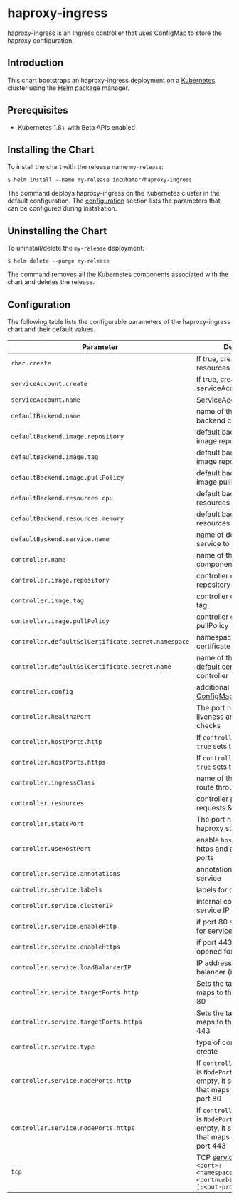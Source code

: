 # haproxy-ingress

[haproxy-ingress](https://github.com/jcmoraisjr/haproxy-ingress) is an Ingress controller that uses ConfigMap to store the haproxy configuration.

## Introduction

This chart bootstraps an haproxy-ingress deployment on a [Kubernetes](http://kubernetes.io) cluster using the [Helm](https://helm.sh) package manager.

## Prerequisites
  - Kubernetes 1.8+ with Beta APIs enabled

## Installing the Chart

To install the chart with the release name `my-release`:

```console
$ helm install --name my-release incubator/haproxy-ingress
```

The command deploys haproxy-ingress on the Kubernetes cluster in the default configuration. The [configuration](#configuration) section lists the parameters that can be configured during installation.

## Uninstalling the Chart

To uninstall/delete the `my-release` deployment:

```console
$ helm delete --purge my-release
```

The command removes all the Kubernetes components associated with the chart and deletes the release.

## Configuration

The following table lists the configurable parameters of the haproxy-ingress chart and their default values.

Parameter | Description | Default
--- | --- | ---
`rbac.create` | If true, create & use RBAC resources | `true`
`serviceAccount.create` | If true, create serviceAccount | `true`
`serviceAccount.name` | ServiceAccount to be used | ``
`defaultBackend.name` | name of the default backend component | `ingress-default-backend`
`defaultBackend.image.repository` | default backend container image repository | `gcr.io/google_containers/defaultbackend`
`defaultBackend.image.tag` | default backend container image repository tag | `1.0`
`defaultBackend.image.pullPolicy` | default backend container image pullPolicy | `IfNotPresent`
`defaultBackend.resources.cpu` | default backend cpu resources limit | `10m`
`defaultBackend.resources.memory` | default backend memory resources limit | `20Mi`
`defaultBackend.service.name` | name of default backend service to create | `ingress-default-backend`
`controller.name` | name of the controller component | `controller`
`controller.image.repository` | controller container image repository | `quay.io/jcmoraisjr/haproxy-ingress`
`controller.image.tag` | controller container image tag | `v0.5-beta.3`
`controller.image.pullPolicy` | controller container image pullPolicy | `IfNotPresent`
`controller.defaultSslCertificate.secret.namespace` | namespace of default certificate for controller | `{{ .Release.Namespace }}`
`controller.defaultSslCertificate.secret.name` | name of the secret for default certificate of controller | `""`
`controller.config` | additional haproxy-ingress [ConfigMap entries](https://github.com/jcmoraisjr/haproxy-ingress/blob/v0.6/README.md#configmap) | `{}`
`controller.healthzPort` | The port number for liveness and readiness checks | `10253`
`controller.hostPorts.http` | If `controller.useHostPort` is `true` sets the hostPort | `"80"`
`controller.hostPorts.https` | If `controller.useHostPort` is `true` sets the hostPort | `"443"`
`controller.ingressClass` | name of the ingress class to route through this controller | `haproxy`
`controller.resources` | controller pod resource requests & limits | `{}`
`controller.statsPort` | The port number for haproxy statistics | `1936`
`controller.useHostPort` | enable `hostPort` for http, https and any other tcp ports | `false`
`controller.service.annotations` | annotations for controller service | `{}`
`controller.service.labels` | labels for controller service | `{}`
`controller.service.clusterIP` | internal controller cluster service IP | `""`
`controller.service.enableHttp` | if port 80 should be opened for service | `true`
`controller.service.enableHttps` | if port 443 should be opened for service | `true`
`controller.service.loadBalancerIP` | IP address to assign to load balancer (if supported) | `""`
`controller.service.targetPorts.http` | Sets the targetPort that maps to the Ingress' port 80 | `80`
`controller.service.targetPorts.https` | Sets the targetPort that maps to the Ingress' port 443 | `443`
`controller.service.type` | type of controller service to create | `LoadBalancer`
`controller.service.nodePorts.http` | If `controller.service.type` is `NodePort` and this is non-empty, it sets the nodePort that maps to the Ingress' port 80 | `""`
`controller.service.nodePorts.https` | If `controller.service.type` is `NodePort` and this is non-empty, it sets the nodePort that maps to the Ingress' port 443 | `""`
`tcp` | TCP [service ConfigMap](https://github.com/jcmoraisjr/haproxy-ingress/blob/v0.6/README.md#tcp-services-configmap): `<port>: <namespace>/<servicename>:<portnumber>[:[<in-proxy>][:<out-proxy>]]` | `{}`
